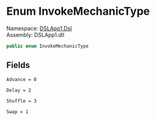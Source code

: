 # <a id="DSLApp1_Dsl_InvokeMechanicType"></a> Enum InvokeMechanicType

Namespace: [DSLApp1.Dsl](DSLApp1.Dsl.md)  
Assembly: DSLApp1.dll  

```csharp
public enum InvokeMechanicType
```

## Fields

`Advance = 0` 

`Delay = 2` 

`Shuffle = 3` 

`Swap = 1` 


